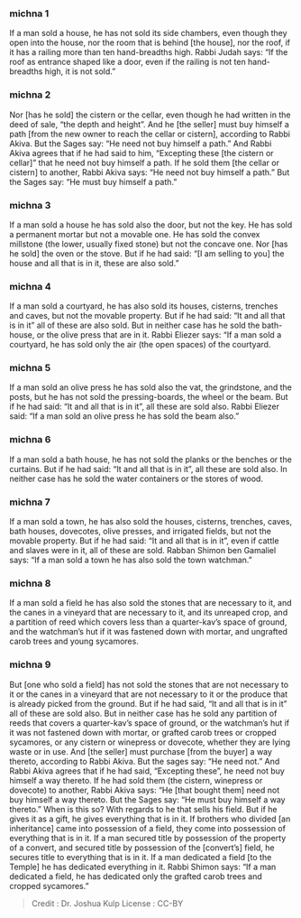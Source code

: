 
### michna 1
If a man sold a house, he has not sold its side chambers, even though they open into the house, nor the room that is behind [the house], nor the roof, if it has a railing more than ten hand-breadths high. Rabbi Judah says: “If the roof as entrance shaped like a door, even if the railing is not ten hand-breadths high, it is not sold.”

### michna 2
Nor [has he sold] the cistern or the cellar, even though he had written in the deed of sale, “the depth and height”. And he [the seller] must buy himself a path [from the new owner to reach the cellar or cistern], according to Rabbi Akiva. But the Sages say:  “He need not buy himself a path.” And Rabbi Akiva agrees that if he had said to him, “Excepting these [the cistern or cellar]” that he need not buy himself a path. If he sold them [the cellar or cistern] to another, Rabbi Akiva says:  “He need not buy himself a path.” But the Sages say:  “He must buy himself a path.”

### michna 3
If a man sold a house he has sold also the door, but not the key. He has sold a permanent mortar but not a movable one. He has sold the convex millstone (the lower, usually fixed stone) but not the concave one. Nor [has he sold] the oven or the stove. But if he had said:  “[I am selling to you] the house and all that is in it, these are also sold.”

### michna 4
If a man sold a courtyard, he has also sold its houses, cisterns, trenches and caves, but not the movable property. But if he had said:  “It and all that is in it” all of these are also sold. But in neither case has he sold the bath-house, or the olive press that are in it. Rabbi Eliezer says:  “If a man sold a courtyard, he has sold only the air (the open spaces) of the courtyard.

### michna 5
If a man sold an olive press he has sold also the vat, the grindstone, and the posts, but he has not sold the pressing-boards, the wheel or the beam. But if he had said:  “It and all that is in it”, all these are sold also. Rabbi Eliezer said: “If a man sold an olive press he has sold the beam also.”

### michna 6
If a man sold a bath house, he has not sold the planks or the benches or the curtains. But if he had said:  “It and all that is in it”, all these are sold also. In neither case has he sold the water containers or the stores of wood.

### michna 7
If a man sold a town, he has also sold the houses, cisterns, trenches, caves, bath houses, dovecotes, olive presses, and irrigated fields, but not the movable property. But if he had said:  “It and all that is in it”, even if cattle and slaves were in it, all of these are sold. Rabban Shimon ben Gamaliel says: “If a man sold a town he has also sold the town watchman.”

### michna 8
If a man sold a field he has also sold the stones that are necessary to it, and the canes in a vineyard that are necessary to it, and its unreaped crop, and a partition of reed which covers less than a quarter-kav’s space of ground, and the watchman’s hut if it was fastened down with mortar, and ungrafted carob trees and young sycamores.

### michna 9
But [one who sold a field] has not sold the stones that are not necessary to it or the canes in a vineyard that are not necessary to it or the produce that is already picked from the ground. But if he had said, “It and all that is in it” all of these are sold also. But in neither case has he sold any partition of reeds that covers a quarter-kav’s space of ground, or the watchman’s hut if it was not fastened down with mortar, or grafted carob trees or cropped sycamores, or any cistern or winepress or dovecote, whether they are lying waste or in use. And [the seller] must purchase [from the buyer] a way thereto, according to Rabbi Akiva. But the sages say:  “He need not.” And Rabbi Akiva agrees that if he had said, “Excepting these”, he need not buy himself a way thereto. If he had sold them (the cistern, winepress or dovecote) to another, Rabbi Akiva says:  “He [that bought them] need not buy himself a way thereto. But the Sages say:  “He must buy himself a way thereto.” When is this so?  With regards to he that sells his field.  But if he gives it as a gift, he gives everything that is in it. If brothers who divided [an inheritance] came into possession of a field, they come into possession of everything that is in it. If a man secured title by possession of the property of a convert, and secured title by possession of the [convert’s] field, he secures title to everything that is in it. If a man dedicated a field [to the Temple] he has dedicated everything in it. Rabbi Shimon says:  “If a man dedicated a field, he has dedicated only the grafted carob trees and cropped sycamores.”

>Credit : Dr. Joshua Kulp
>License : CC-BY